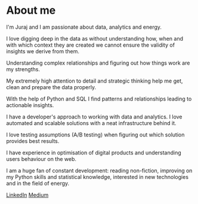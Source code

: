 # About me

I'm Juraj and I am passionate about data, analytics and energy.

I love digging deep in the data as without understanding how, when and with which context they are created we cannot ensure the validity of insights we derive from them.

Understanding complex relationships and figuring out how things work are my strengths.

My extremely high attention to detail and strategic thinking help me get, clean and prepare the data properly.

With the help of Python and SQL I find patterns and relationships leading to actionable insights.

I have a developer's approach to working with data and analytics. I love automated and scalable solutions with a neat infrastructure behind it.

I love testing assumptions (A/B testing) when figuring out which solution provides best results.

I have experience in optimisation of digital products and understanding users behaviour on the web.

I am a huge fan of constant development: reading non-fiction, improving on my Python skills and statistical knowledge, interested in new technologies and in the field of energy. 

[LinkedIn](https://www.linkedin.com/in/juraj-palka/)
[Medium](https://juri-pp.medium.com/)